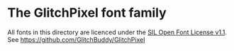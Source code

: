 # The GlitchPixel font family
All fonts in this directory are licenced under the [SIL Open Font License v1.1](https://openfontlicense.org/open-font-license-official-text/). See https://github.com/GlitchBuddy/GlitchPixel
